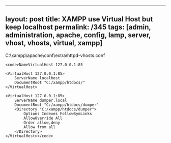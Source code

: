 ---
layout: post
title: XAMPP use Virtual Host but keep localhost
permalink: /345
tags: [admin, administration, apache, config, lamp, server, vhost, vhosts, virtual, xampp]
----

C:\xampp\apache\conf\extra\httpd-vhosts.conf

    
    <code>NameVirtualHost 127.0.0.1:85
    
    <VirtualHost 127.0.0.1:85>
    	ServerName localhost
    	DocumentRoot "C:/xampp/htdocs/"
    </VirtualHost>
    
    <VirtualHost 127.0.0.1:85>
    	ServerName dumper.local
    	DocumentRoot "C:/xampp/htdocs/dumper"	
    	<Directory "C:/xampp/htdocs/dumper">
    		Options Indexes FollowSymLinks
    		AllowOverride All
    		Order allow,deny
    		Allow from all
    	</Directory>
    </VirtualHost></code>

